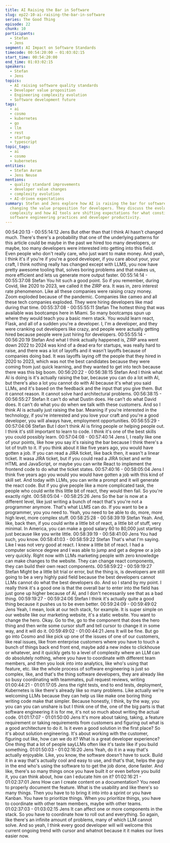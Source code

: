 ```yaml
---
title: AI Raising the Bar in Software
slug: ep22-10-ai-raising-the-bar-in-software
series: The Good Thing
episode: 22
chunk: 10
participants:
  - Stefan
  - Jens
segment: AI Impact on Software Standards
timecode: 00:54:20:00 – 01:03:02:15
start_time: 00:54:20:00
end_time: 01:03:02:15
speakers:
  - Stefan
  - Jens
topics:
  - AI raising software quality standards
  - Developer value proposition
  - Engineering complexity evolution
  - Software development future
tags:
  - ai
  - cosmo
  - kubernetes
  - go
  - llm
  - rest
  - startup
  - typescript
topic_tags:
  - ai
  - cosmo
  - kubernetes
entities:
  - Stefan Avram
  - Jens Neuse
mentions:
  - quality standard improvements
  - developer value changes
  - complexity evolution
  - AI-driven expectations
summary: Stefan and Jens explore how AI is raising the bar for software quality and
  changing the value proposition for developers. They discuss the evolution of engineering
  complexity and how AI tools are shifting expectations for what constitutes good
  software engineering practices and developer productivity.
---
```


00:54:20:13 - 00:55:14:12
Jens
But other than that I think AI hasn't changed much. There's there's a probability that one of the
underlying patterns for this article could be maybe in the past we hired too many developers, or
maybe, too many developers were interested into getting into this field. Even people who don't
really care, who just want to make money. And yeah, I think it's if you're if you're a good
developer, if you care about your, your craft, I think nothing really has changed except with
LLMS, you now have pretty awesome tooling that, solves boring problems and that makes us,
more efficient and lets us generate more output faster.
00:55:14:14 - 00:55:37:08
Stefan
You hit such a good point. So if you remember, during Covid, like 2020 to 2023, we called it the
ZIRP era. It was in, zero interest rate phenomenon. Like all these companies were raising crazy
money. Zoom exploded because of the pandemic. Companies like cameo and all these tech
companies exploded. They were hiring developers like mad during that time.
00:55:37:08 - 00:55:55:11
Stefan
The hottest thing that was available was bootcamps here in Miami. So many bootcamps spun
up where they would teach you a basic mern stack. You would learn react, Flask, and all of a
sudden you're a developer. I, I'm a developer, and they were cranking out developers like crazy,
and people were actually getting hired because people were just hiring for developers.
00:55:55:14 - 00:56:20:19
Stefan
And what I think actually happened is, ZIRP area went down 2022 to 2024 was kind of a dead
era for startups, was really hard to raise, and there was a lot of layoffs and it wasn't layoffs
because of companies doing bad. It was layoffs laying off the people that they hired in 2020 to
2023, which was not the best candidates because they were coming from just quick learning,
and they wanted to get into tech because there was this big boom.
00:56:20:22 - 00:56:38:15
Stefan
And I think what AI is doing is it's actually raising the bar, because you can do a lot with AI, but
there's also a lot you cannot do with AI because it's what you said LLMs, and it's based on the
feedback and the input that you give them. But it cannot reason. It cannot solve hard
architectural problems.
00:56:38:15 - 00:56:55:27
Stefan
It can't do what Dustin does. He can't do what David does. It can't do what you do when we talk
with these customers. And so I think AI is actually just raising the bar. Meaning if you're
interested in the technology, if you're interested and you love your craft and you're a good
developer, you will always have, employment opportunities.
00:56:55:29 - 00:57:04:06
Stefan
But I don't think AI is firing people or helping people out. I think it's still important to learn to
code. I think it's one of the best skills you could possibly learn.
00:57:04:08 - 00:57:40:14
Jens
I, I really like one of your points, like how you say it's raising the bar because I think there's a lot
of truth to it. If you think about it like five years ago, you would have gotten a job. If you can read
a JIRA ticket, like back then, it wasn't a linear ticket. It wasa JIRA ticket, but if you could read a
JIRA ticket and write HTML and JavaScript, or maybe you can write React to implement the
frontend code to do what the ticket states.
00:57:40:16 - 00:58:05:04
Jens
I think five years ago you would you would have gotten a job with this kind of skill set. And today
with LLMs, you can write a prompt and it will generate the react code. But if you give people like
a more complicated task, the people who could write this little bit of react, they would then fail.
So you're exactly right.
00:58:05:04 - 00:58:25:26
Jens
So the bar is now at a different level, like just writing a bunch of react that's you're not a
programmer anymore. That's what LLMS can do. If you want to be a programmer, you you need
to. Yeah, you need to be able to do, more, more high level, more complex stuff.
00:58:25:28 - 00:58:39:19
Stefan
Yeah. And, like, back then, if you could write a little bit of react, a little bit of stuff, very minimal.
In America, you can make a good salary 60 to 80,000 just starting just because like you write
little.
00:58:39:19 - 00:58:41:00
Jens
You had such, you know.
00:58:41:03 - 00:58:59:22
Stefan
That's what I'm saying. Like I was not very good at react. I knew a little bit of react. I had a
computer science degree and I was able to jump and get a degree or a job very quickly. Right
now with LLMs marketing people with zero knowledge can make changes to the website. They
can change react components, they can build their own react components.
00:58:59:22 - 00:59:19:27
Stefan
Might be a little bit trial or error, but the thing is, is developers are still going to be a very highly
paid field because the best developers cannot LLMs cannot do what the best developers do.
And so I stand by my point. I really think it's a good one is that the overall bar to enter into the
field has just gone up higher because of AI, and I don't necessarily see that as a bad thing.
00:59:19:27 - 00:59:24:06
Stefan
I think it's actually quite a good thing because it pushes us to be even better.
00:59:24:09 - 00:59:49:02
Jens
Yeah, I mean, look at our tech stack, for example. It is super simple on our website like our
marketing website, it's a static website. You want to change the hero. Okay. Go to the, go to the
component that does the hero thing and then write some cursor stuff and tell cursor to change it
in some way, and it will do it.
00:59:49:02 - 01:00:44:21
Jens
It will be fine. But go go into Cosmo and like pick up one of the issues of one of our customers,
like real issues, like from enterprise customers where you have to touch a bunch of things back
end front end, maybe add a new index to clickhouse or whatever, and it quickly gets to a level of
complexity where an LLM can do absolutely nothing, where you have to coordinate with
different team members, and then you look into into analytics, like who's using that feature, etc.
like the whole process of software engineering is just so complex, like, and that's the thing
software developers, they are already like so busy coordinating with teammates, pull request
reviews, writing
01:00:44:21 - 01:01:17:05
Jens
the right tests, end to end tests, deployment, Kubernetes is like there's already like so many
problems. Like actually we're welcoming LLMs because they can help us like make one boring
thing writing code make that simpler. Because honestly, I think, by the way, you you can you can
unshare is but I think one of the, one of the big parts is that software engineering it is for me, it's
not so much about writing the actual code.
01:01:17:07 - 01:01:50:00
Jens
It's more about taking, taking, a feature requirement or taking requirements from customers and
figuring out what is a good architecture to do it. Is it even a good solution in the first place? So
it's about solution engineering. It's about working with the customer, figuring out like, how can
we do it? What is a great developer experience? One thing that a lot of people sayLLMs often
like it's taste like if you build something.
01:01:50:03 - 01:02:16:20
Jens
Yeah, do it in a way that's actually enjoyable. Like, you know, the software doesn't have to suck.
Build it in a way that's actually cool and easy to use, and that's that, helps the guy in the end
who's using the software to to get the job done, done faster. And like, there's so many things
once you have built it or even before you build it, you can think about, how can I educate him on
it?
01:02:16:21 - 01:02:37:01
Jens
How can I create content on a documentation? You need to properly document the feature.
What is the usability and like there's so many things. Then you have to to bring it into into a
sprint or you have Kanban. You have to prioritize things. When you prioritize things, you have to
coordinate with other team members, maybe with other teams.
01:02:37:03 - 01:03:02:15
Jens
It can affect one or more components in the stack. So you have to coordinate how to roll out and
everything. So again, like there's an infinite amount of problems, many of which LLM cannot
solve. And so yeah, I think every good developer will will welcome this current ongoing trend
with cursor and whatnot because it it makes our lives easier now.